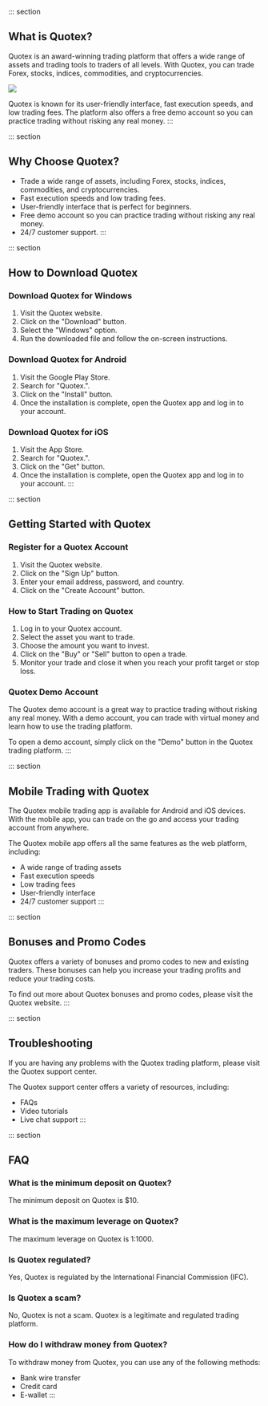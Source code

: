 ::: section
## What is Quotex?

Quotex is an award-winning trading platform that offers a wide range of
assets and trading tools to traders of all levels. With Quotex, you can
trade Forex, stocks, indices, commodities, and cryptocurrencies.

[![](https://static.quotex.io/files/1_en/300_250.jpg)](https://traff.sbs/brokerqxsignupf)

Quotex is known for its user-friendly interface, fast execution speeds,
and low trading fees. The platform also offers a free demo account so
you can practice trading without risking any real money.
:::

::: section
## Why Choose Quotex?

-   Trade a wide range of assets, including Forex, stocks, indices,
    commodities, and cryptocurrencies.
-   Fast execution speeds and low trading fees.
-   User-friendly interface that is perfect for beginners.
-   Free demo account so you can practice trading without risking any
    real money.
-   24/7 customer support.
:::

::: section
## How to Download Quotex

### Download Quotex for Windows

1.  Visit the Quotex website.
2.  Click on the "Download" button.
3.  Select the "Windows" option.
4.  Run the downloaded file and follow the on-screen instructions.

### Download Quotex for Android

1.  Visit the Google Play Store.
2.  Search for "Quotex.".
3.  Click on the "Install" button.
4.  Once the installation is complete, open the Quotex app and log in to
    your account.

### Download Quotex for iOS

1.  Visit the App Store.
2.  Search for "Quotex.".
3.  Click on the "Get" button.
4.  Once the installation is complete, open the Quotex app and log in to
    your account.
:::

::: section
## Getting Started with Quotex

### Register for a Quotex Account

1.  Visit the Quotex website.
2.  Click on the "Sign Up" button.
3.  Enter your email address, password, and country.
4.  Click on the "Create Account" button.

### How to Start Trading on Quotex

1.  Log in to your Quotex account.
2.  Select the asset you want to trade.
3.  Choose the amount you want to invest.
4.  Click on the "Buy" or "Sell" button to open a trade.
5.  Monitor your trade and close it when you reach your profit target or
    stop loss.

### Quotex Demo Account

The Quotex demo account is a great way to practice trading without
risking any real money. With a demo account, you can trade with virtual
money and learn how to use the trading platform.

To open a demo account, simply click on the "Demo" button in the
Quotex trading platform.
:::

::: section
## Mobile Trading with Quotex

The Quotex mobile trading app is available for Android and iOS devices.
With the mobile app, you can trade on the go and access your trading
account from anywhere.

The Quotex mobile app offers all the same features as the web platform,
including:

-   A wide range of trading assets
-   Fast execution speeds
-   Low trading fees
-   User-friendly interface
-   24/7 customer support
:::

::: section
## Bonuses and Promo Codes

Quotex offers a variety of bonuses and promo codes to new and existing
traders. These bonuses can help you increase your trading profits and
reduce your trading costs.

To find out more about Quotex bonuses and promo codes, please visit the
Quotex website.
:::

::: section
## Troubleshooting

If you are having any problems with the Quotex trading platform, please
visit the Quotex support center.

The Quotex support center offers a variety of resources, including:

-   FAQs
-   Video tutorials
-   Live chat support
:::

::: section
## FAQ

### What is the minimum deposit on Quotex?

The minimum deposit on Quotex is \$10.

### What is the maximum leverage on Quotex?

The maximum leverage on Quotex is 1:1000.

### Is Quotex regulated?

Yes, Quotex is regulated by the International Financial Commission
(IFC).

### Is Quotex a scam?

No, Quotex is not a scam. Quotex is a legitimate and regulated trading
platform.

### How do I withdraw money from Quotex?

To withdraw money from Quotex, you can use any of the following methods:

-   Bank wire transfer
-   Credit card
-   E-wallet
:::

